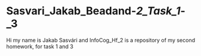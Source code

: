 # Sasvari_Jakab_Beadand-_2_Task_1_-_3
Hi my name is Jakab Sasvári and InfoCog_Hf_2 is a repository of my second homework, for task 1 and 3
